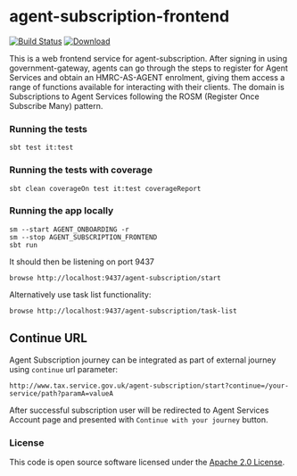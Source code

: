 # agent-subscription-frontend

[![Build Status](https://travis-ci.org/hmrc/agent-subscription-frontend.svg)](https://travis-ci.org/hmrc/agent-subscription-frontend) [ ![Download](https://api.bintray.com/packages/hmrc/releases/agent-subscription-frontend/images/download.svg) ](https://bintray.com/hmrc/releases/agent-subscription-frontend/_latestVersion)

This is a web frontend service for agent-subscription. After signing in using government-gateway, agents can go through the steps to
register for Agent Services and obtain an HMRC-AS-AGENT enrolment, giving them access a range of functions available for interacting
with their clients. The domain is Subscriptions to Agent Services 
following the ROSM (Register Once Subscribe Many) pattern.

 

### Running the tests

    sbt test it:test
    
### Running the tests with coverage

    sbt clean coverageOn test it:test coverageReport    

### Running the app locally

    sm --start AGENT_ONBOARDING -r
    sm --stop AGENT_SUBSCRIPTION_FRONTEND
    sbt run
    
It should then be listening on port 9437

    browse http://localhost:9437/agent-subscription/start  
    
Alternatively use task list functionality:

    browse http://localhost:9437/agent-subscription/task-list  
  
    
## Continue URL

Agent Subscription journey can be integrated as part of external journey using `continue` url
parameter:
```
http://www.tax.service.gov.uk/agent-subscription/start?continue=/your-service/path?paramA=valueA
```
After successful subscription user will be redirected to Agent Services Account page and presented with `Continue with your journey` button.


### License 

This code is open source software licensed under the [Apache 2.0 License]("http://www.apache.org/licenses/LICENSE-2.0.html").
